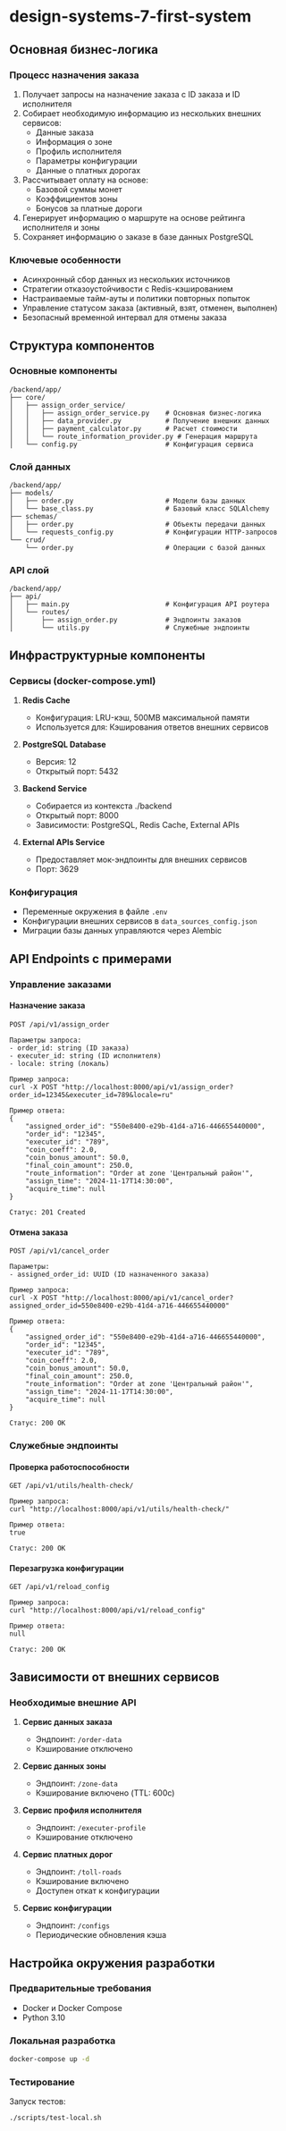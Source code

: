 # design-systems-7-first-system


## Основная бизнес-логика

### Процесс назначения заказа
1. Получает запросы на назначение заказа с ID заказа и ID исполнителя
2. Собирает необходимую информацию из нескольких внешних сервисов:
   - Данные заказа
   - Информация о зоне
   - Профиль исполнителя
   - Параметры конфигурации
   - Данные о платных дорогах
3. Рассчитывает оплату на основе:
   - Базовой суммы монет
   - Коэффициентов зоны
   - Бонусов за платные дороги
4. Генерирует информацию о маршруте на основе рейтинга исполнителя и зоны
5. Сохраняет информацию о заказе в базе данных PostgreSQL

### Ключевые особенности
- Асинхронный сбор данных из нескольких источников
- Стратегии отказоустойчивости с Redis-кэшированием
- Настраиваемые тайм-ауты и политики повторных попыток
- Управление статусом заказа (активный, взят, отменен, выполнен)
- Безопасный временной интервал для отмены заказа

## Структура компонентов

### Основные компоненты
```
/backend/app/
├── core/
│   ├── assign_order_service/
│   │   ├── assign_order_service.py    # Основная бизнес-логика
│   │   ├── data_provider.py           # Получение внешних данных
│   │   ├── payment_calculator.py      # Расчет стоимости
│   │   └── route_information_provider.py # Генерация маршрута
│   └── config.py                      # Конфигурация сервиса
```

### Слой данных
```
/backend/app/
├── models/
│   ├── order.py                       # Модели базы данных
│   └── base_class.py                  # Базовый класс SQLAlchemy
├── schemas/
│   ├── order.py                       # Объекты передачи данных
│   └── requests_config.py             # Конфигурации HTTP-запросов
└── crud/
    └── order.py                       # Операции с базой данных
```

### API слой
```
/backend/app/
├── api/
│   ├── main.py                        # Конфигурация API роутера
│   └── routes/
│       ├── assign_order.py            # Эндпоинты заказов
│       └── utils.py                   # Служебные эндпоинты
```

## Инфраструктурные компоненты

### Сервисы (docker-compose.yml)
1. **Redis Cache**
   - Конфигурация: LRU-кэш, 500MB максимальной памяти
   - Используется для: Кэширования ответов внешних сервисов

2. **PostgreSQL Database**
   - Версия: 12
   - Открытый порт: 5432

3. **Backend Service**
   - Собирается из контекста ./backend
   - Открытый порт: 8000
   - Зависимости: PostgreSQL, Redis Cache, External APIs

4. **External APIs Service**
   - Предоставляет мок-эндпоинты для внешних сервисов
   - Порт: 3629

### Конфигурация
- Переменные окружения в файле `.env`
- Конфигурации внешних сервисов в `data_sources_config.json`
- Миграции базы данных управляются через Alembic

## API Endpoints с примерами

### Управление заказами

#### Назначение заказа
```http
POST /api/v1/assign_order

Параметры запроса:
- order_id: string (ID заказа)
- executer_id: string (ID исполнителя)
- locale: string (локаль)

Пример запроса:
curl -X POST "http://localhost:8000/api/v1/assign_order?order_id=12345&executer_id=789&locale=ru"

Пример ответа:
{
    "assigned_order_id": "550e8400-e29b-41d4-a716-446655440000",
    "order_id": "12345",
    "executer_id": "789",
    "coin_coeff": 2.0,
    "coin_bonus_amount": 50.0,
    "final_coin_amount": 250.0,
    "route_information": "Order at zone 'Центральный район'",
    "assign_time": "2024-11-17T14:30:00",
    "acquire_time": null
}

Статус: 201 Created
```

#### Отмена заказа
```http
POST /api/v1/cancel_order

Параметры:
- assigned_order_id: UUID (ID назначенного заказа)

Пример запроса:
curl -X POST "http://localhost:8000/api/v1/cancel_order?assigned_order_id=550e8400-e29b-41d4-a716-446655440000"

Пример ответа:
{
    "assigned_order_id": "550e8400-e29b-41d4-a716-446655440000",
    "order_id": "12345",
    "executer_id": "789",
    "coin_coeff": 2.0,
    "coin_bonus_amount": 50.0,
    "final_coin_amount": 250.0,
    "route_information": "Order at zone 'Центральный район'",
    "assign_time": "2024-11-17T14:30:00",
    "acquire_time": null
}

Статус: 200 OK
```

### Служебные эндпоинты

#### Проверка работоспособности
```http
GET /api/v1/utils/health-check/

Пример запроса:
curl "http://localhost:8000/api/v1/utils/health-check/"

Пример ответа:
true

Статус: 200 OK
```

#### Перезагрузка конфигурации
```http
GET /api/v1/reload_config

Пример запроса:
curl "http://localhost:8000/api/v1/reload_config"

Пример ответа:
null

Статус: 200 OK
```

## Зависимости от внешних сервисов

### Необходимые внешние API
1. **Сервис данных заказа**
   - Эндпоинт: `/order-data`
   - Кэширование отключено
   
2. **Сервис данных зоны**
   - Эндпоинт: `/zone-data`
   - Кэширование включено (TTL: 600с)
   
3. **Сервис профиля исполнителя**
   - Эндпоинт: `/executer-profile`
   - Кэширование отключено
   
4. **Сервис платных дорог**
   - Эндпоинт: `/toll-roads`
   - Кэширование включено
   - Доступен откат к конфигурации
   
5. **Сервис конфигурации**
   - Эндпоинт: `/configs`
   - Периодические обновления кэша

## Настройка окружения разработки

### Предварительные требования
- Docker и Docker Compose
- Python 3.10

### Локальная разработка
```bash
docker-compose up -d
```

### Тестирование
Запуск тестов:
```bash
./scripts/test-local.sh
```
